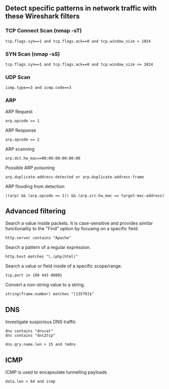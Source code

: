 ## Detect specific patterns in network traffic with these Wireshark filters

### TCP Connect Scan (nmap -sT)
```
tcp.flags.syn==1 and tcp.flags.ack==0 and tcp.window_size > 1024 
```

### SYN Scan (nmap -sS)
```
tcp.flags.syn==1 and tcp.flags.ack==0 and tcp.window_size <= 1024
```

### UDP Scan
```
icmp.type==3 and icmp.code==3
```

### ARP 

ARP Request

    arp.opcode == 1
ARP Response

    arp.opcode == 2
ARP scanning
   
    arp.dst.hw_mac==00:00:00:00:00:00

Possible ARP poisoning

    arp.duplicate-address-detected or arp.duplicate-address-frame
ARP flooding from detection

    ((arp) && (arp.opcode == 1)) && (arp.src.hw_mac == target-mac-address)

## Advanced filtering

Search a value inside packets. It is case-sensitive and provides similar functionality to the "Find" option by focusing on a specific field.

    http.server contains "Apache"

Search a pattern of a regular expression.

    http.host matches "\.(php|html)"

Search a value or field inside of a specific scope/range.

    tcp.port in {80 443 8080}

Convert a non-string value to a string.

    string(frame.number) matches "[13579]$"

## DNS

Investigate suspicious DNS traffic

    dns contains "dnscat"
    dns contains "dns2tcp"

    dns.qry.name.len > 15 and !mdns

## ICMP

ICMP is used to encapsulate tunnelling payloads

    data.len > 64 and icmp
